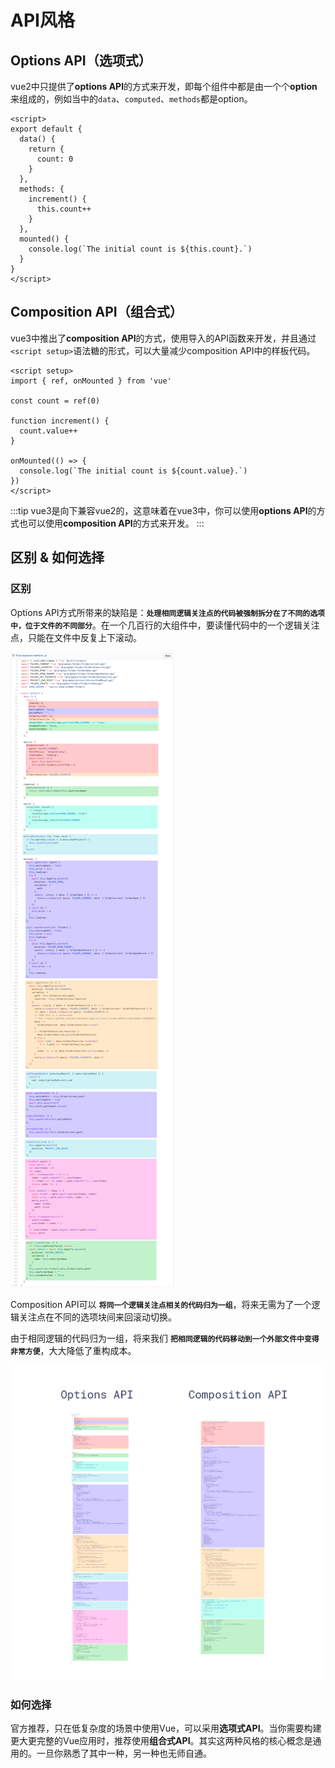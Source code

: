 # API风格

## Options API（选项式）
vue2中只提供了**options API**的方式来开发，即每个组件中都是由一个个**option**来组成的，例如当中的`data`、`computed`、`methods`都是option。
```vue
<script>
export default {
  data() {
    return {
      count: 0
    }
  },
  methods: {
    increment() {
      this.count++
    }
  },
  mounted() {
    console.log(`The initial count is ${this.count}.`)
  }
}
</script>
```

## Composition API（组合式）
vue3中推出了**composition API**的方式，使用导入的API函数来开发，并且通过`<script setup>`语法糖的形式，可以大量减少composition API中的样板代码。
```vue
<script setup>
import { ref, onMounted } from 'vue'

const count = ref(0)

function increment() {
  count.value++
}

onMounted(() => {
  console.log(`The initial count is ${count.value}.`)
})
</script>
```
:::tip
vue3是向下兼容vue2的，这意味着在vue3中，你可以使用**options API**的方式也可以使用**composition API**的方式来开发。
:::

## 区别 & 如何选择

### 区别
Options API方式所带来的缺陷是：**`处理相同逻辑关注点的代码被强制拆分在了不同的选项中，位于文件的不同部分`**。在一个几百行的大组件中，要读懂代码中的一个逻辑关注点，只能在文件中反复上下滚动。

![Options API](/assets/img/optionsAPI.png)

Composition API可以 **`将同一个逻辑关注点相关的代码归为一组`**，将来无需为了一个逻辑关注点在不同的选项块间来回滚动切换。

由于相同逻辑的代码归为一组，将来我们 **`把相同逻辑的代码移动到一个外部文件中变得非常方便`**，大大降低了重构成本。

![Composition API](/assets/img/compositionAPI.png)

### 如何选择
官方推荐，只在低复杂度的场景中使用Vue，可以采用**选项式API**。当你需要构建更大更完整的Vue应用时，推荐使用**组合式API**。其实这两种风格的核心概念是通用的。一旦你熟悉了其中一种，另一种也无师自通。